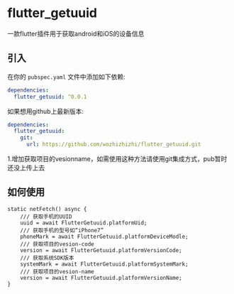 # flutter_getuuid

一款flutter插件用于获取android和iOS的设备信息

## 引入
在你的 `pubspec.yaml` 文件中添加如下依赖:

```yaml
dependencies:
  flutter_getuuid: ^0.0.1
```

如果想用github上最新版本:

```yaml
dependencies:
  flutter_getuuid:
    git:
      url: https://github.com/wozhizhizhi/flutter_getuuid.git
```
1.增加获取项目的vesionname，如需使用这种方法请使用git集成方式，pub暂时还没上传上去
## 如何使用
```
static netFetch() async {
    /// 获取手机的UUID
    uuid = await FlutterGetuuid.platformUid;
    /// 获取手机的型号如“iPhone7”
    phoneMark = await FlutterGetuuid.platformDeviceModle;
    /// 获取项目的vesion-code
    version = await FlutterGetuuid.platformVersionCode;
    /// 获取系统SDK版本
    systemMark = await FlutterGetuuid.platformSystemMark;
    /// 获取项目的vesion-name
    version = await FlutterGetuuid.platformVersionName;
}
```
